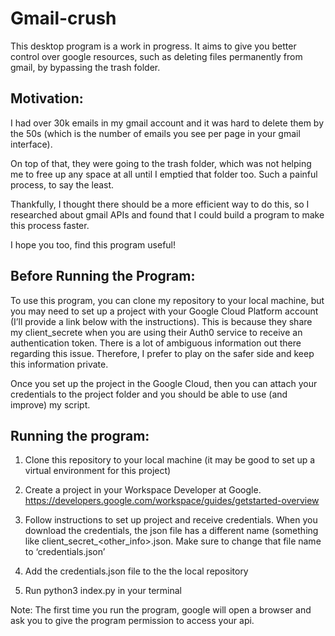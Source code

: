 # Gmail-crush

This desktop program is a work in progress. It aims to give you better control over google resources, such as deleting files permanently from gmail, by bypassing the trash folder.

## Motivation:

I had over 30k emails in my gmail account and it was hard to delete them by the 50s (which is the number of emails you see per page in your gmail interface).

On top of that, they were going to the trash folder, which was not helping me to free up any space at all until I emptied that folder too. Such a painful process, to say the least.

Thankfully, I thought there should be a more efficient way to do this, so I researched about gmail APIs and found that I could build a program to make this process faster.

I hope you too, find this program useful!

## Before Running the Program:

To use this program, you can clone my repository to your local machine, but you may need to set up a project with your Google Cloud Platform account (I’ll provide a link below with the instructions). This is because they share my client_secrete when you are using their Auth0 service to receive an authentication token. There is a lot of ambiguous information out there regarding this issue. Therefore, I prefer to play on the safer side and keep this information private.

Once you set up the project in the Google Cloud, then you can attach your credentials to the project folder and you should be able to use (and improve) my script. 


## Running the program:

1. Clone this repository to your local machine (it may be good to set up a virtual environment for this project)

2. Create a project in your Workspace Developer at Google. https://developers.google.com/workspace/guides/getstarted-overview

3. Follow instructions to set up project and receive credentials. When you download the credentials, the json file has a different name (something like client_secret_<other_info>.json. Make sure to change that file name to ‘credentials.json’

4. Add the credentials.json file to the the local repository

5. Run python3 index.py in your terminal 

Note: The first time you run the program, google will open a browser and ask you to give the program permission to access your api.
